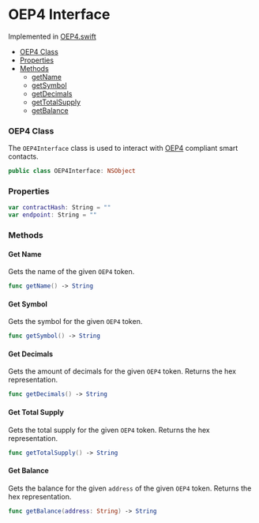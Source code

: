 # OEP4 Interface

Implemented in [OEP4.swift](https://github.com/Ryucoin/neovm-utils/blob/master/neovmUtils/Classes/OEP4.swift)

- [OEP4 Class](#oep4-class)
- [Properties](#properties)
- [Methods](#methods)
  - [getName](#get-name)
  - [getSymbol](#get-symbol)
  - [getDecimals](#get-decimals)
  - [getTotalSupply](#get-total-supply)
  - [getBalance](#get-balance)

### OEP4 Class

The `OEP4Interface` class is used to interact with [OEP4](https://github.com/ontio/OEPs/blob/master/OEPS/OEP-4.mediawiki) compliant smart contacts.

``` swift
public class OEP4Interface: NSObject
```

### Properties

``` swift
var contractHash: String = ""
var endpoint: String = ""
```

### Methods

#### Get Name

Gets the name of the given `OEP4` token.

``` swift
func getName() -> String
```

#### Get Symbol

Gets the symbol for the given `OEP4` token.

``` swift
func getSymbol() -> String
```

#### Get Decimals

Gets the amount of decimals for the given `OEP4` token. Returns the hex representation.

``` swift
func getDecimals() -> String
```

#### Get Total Supply

Gets the total supply for the given `OEP4` token. Returns the hex representation.

``` swift
func getTotalSupply() -> String
```

#### Get Balance

Gets the balance for the given `address` of the given `OEP4` token. Returns the hex representation.

``` swift
func getBalance(address: String) -> String
```
